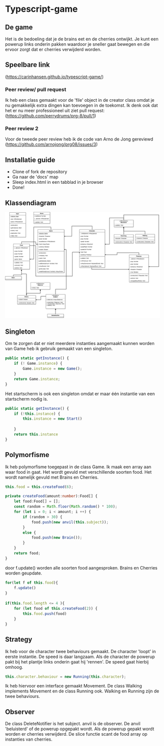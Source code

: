 # Typescript-game

## De game

Het is de bedoeling dat je de brains eet en de cherries ontwijkt. Je kunt een powerup links onderin pakken waardoor je sneller gaat bewegen en die ervoor zorgt dat er cherries verwijderd worden.

## Speelbare link

(https://carinhansen.github.io/typescript-game/)

### Peer review/ pull request

Ik heb een class gemaakt voor de 'file' object in de creator class omdat je nu gemakkelijk extra dingen kan toevoegen in de toekomst. Ik denk ook dat het er nu meer professioneel uit ziet
pull request: (https://github.com/perrydrums/prg-8/pull/1)

### Peer review 2

Voor de tweede peer review heb ik de code van Arno de Jong gereviewd
(https://github.com/arnojong/prg08/issues/3)

## Installatie guide

* Clone of fork de repository
* Ga naar de 'docs' map
* Sleep index.html in een tabblad in je browser
* Done!

## Klassendiagram

![](docs/images/uml.png)

## Singleton

Om te zorgen dat er niet meerdere instanties aangemaakt kunnen worden van Game heb ik gebruik gemaakt van een singleton.

```typescript
public static getInstance() {
    if (! Game.instance) {
        Game.instance = new Game();
    }
    return Game.instance;
}
```

Het startscherm is ook een singleton omdat er maar één instantie van een startscherm nodig is.

```typescript
public static getInstance() {
    if (!this.instance) {
        this.instance = new Start()
        
    }
    return this.instance
}
```

## Polymorfisme

Ik heb polymorfisme toegepast in de class Game. Ik maak een array aan waar food in gaat. Het wordt gevuld met verschillende soorten food. Het wordt namelijk gevuld met Brains en Cherries. 

```typescript
this.food = this.createFood(6);
```

```typescript
private createFood(amount:number):Food[] {
    let food:Food[] = [];
    const random = Math.floor(Math.random() * 100);
    for (let i = 0; i < amount; i ++) {
        if (random > 30) {
            food.push(new anvil(this.subject));
        }
        else {
            food.push(new Brain());
        }
    }
    return food;
}
```

door f.update() worden alle soorten food aangesproken. Brains en Cherries worden geupdate.
```typescript
for(let f of this.food){
    f.update()
}

if(this.food.length <= 4 ){
    for (let food of this.createFood(2)) {
        this.food.push(food)
    }
}
````


## Strategy

Ik heb voor de character twee behaviours gemaakt. De character 'loopt' in eerste instantie. De speed is daar langzaam. Als de character de powerup pakt bij het plantje links onderin gaat hij 'rennen'. De speed gaat hierbij omhoog. 

```typescript
this.character.behaviour = new Running(this.character);
```

Ik heb hiervoor een interface gemaakt Movement. De class Walking implements Movement en de class Running ook. Walking en Running zijn de twee behaviours.


## Observer


De class DeleteNotifier is het subject. anvil is de observer. De anvil 'beluisterd' of de powerup opgepakt wordt. Als de powerup gepakt wordt worden er cherries verwijderd. De slice functie scant de food array  op instanties van cherries.

